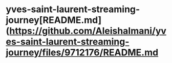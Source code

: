 # yves-saint-laurent-streaming-journey[README.md](https://github.com/AleishaImani/yves-saint-laurent-streaming-journey/files/9712176/README.md
